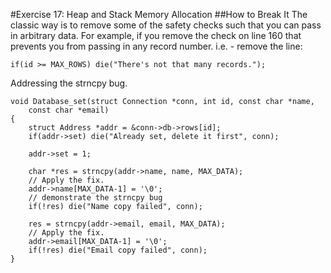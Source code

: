 #Exercise 17: Heap and Stack Memory Allocation
##How to Break It
The classic way is to remove some of the safety checks such that you can pass in arbitrary data. For example, if you remove the check on line 160 that prevents you from passing in any record number.
i.e. - remove the line:
```
if(id >= MAX_ROWS) die("There's not that many records.");

```
Addressing the strncpy bug.

```
void Database_set(struct Connection *conn, int id, const char *name,
	const char *email) 
{  
	struct Address *addr = &conn->db->rows[id];
	if(addr->set) die("Already set, delete it first", conn);

	addr->set = 1;

	char *res = strncpy(addr->name, name, MAX_DATA);
	// Apply the fix.
	addr->name[MAX_DATA-1] = '\0';
	// demonstrate the strncpy bug
	if(!res) die("Name copy failed", conn);

	res = strncpy(addr->email, email, MAX_DATA);
	// Apply the fix.
	addr->email[MAX_DATA-1] = '\0';
	if(!res) die("Email copy failed", conn);
}
```
